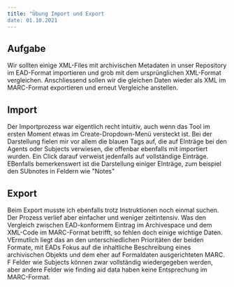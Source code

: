 ```yaml
---
title: "Übung Import und Export
date: 01.10.2021
---
```


## Aufgabe
Wir sollten einige XML-Files mit archivischen Metadaten in unser Repository im EAD-Format importieren und grob mit dem ursprünglichen XML-Format vergleichen. 
Anschliessend sollen wir die gleichen Daten wieder als XML im MARC-Format exportieren und erneut Vergleiche anstellen.
## Import
Der Importprozess war eigentlich recht intuitiv, auch wenn das Tool im ersten Moment etwas im Create-Dropdown-Menü versteckt ist.
Bei der Darstellung fielen mir vor allem die blauen Tags auf, die auf EInträge bei den Agents oder Subjects verwiesen, die offenbar ebenfalls mit importiert wurden. 
Ein Click darauf verweist jedenfalls auf vollständige Einträge. EBenfalls bemerkenswert ist die Darstellung einiger EInträge, zum beispiel den SUbnotes in Feldern wie "Notes"
## Export
Beim Export musste ich ebenfalls trotz Instruktionen noch einmal suchen. Der Prozess verlief aber einfacher und weniger zeitintensiv. 
Was den Vergleich zwischen EAD-konformem Eintrag im Archivespace und dem XML-Code im MARC-Format betrifft, so fehlen doch einige wichtige Daten. 
VErmutlich liegt das an den unterschiedlichen Prioritäten der beiden Formate, mit EADs Fokus auf die inhaltliche Beschreibung eines archivischen Objekts und dem eher auf Formaldaten ausgerichteten MARC. F
Felder wie Subjects können zwar vollständig wiedergegeben werden, aber andere Felder wie finding aid data haben keine Entsprechung im MARC-Format.
